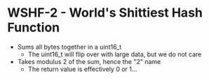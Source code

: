 # WSHF-2 - World's Shittiest Hash Function

- Sums all bytes together in a uint16_t
	- The uint16_t will flip over with large data, but we do not care
- Takes modulus 2 of the sum, hence the "2" name
	- The return value is effectively 0 or 1...
